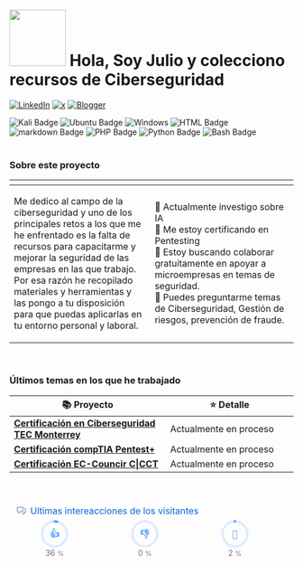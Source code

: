   # <img src="https://media3.giphy.com/media/v1.Y2lkPTc5MGI3NjExOHpkNWFwNjV2cDg3MnhvczRzbW9lN2xtNGpsdDc0YXB0emZhaHlsbCZlcD12MV9pbnRlcm5hbF9naWZfYnlfaWQmY3Q9cw/j0HjChGV0J44KrrlGv/giphy.gif" width="100"/> Hola, Soy Julio y colecciono recursos de Ciberseguridad

  [![LinkedIn](https://img.shields.io/badge/linkedin-%230077B5.svg?style=for-the-badge&logo=linkedin&logoColor=white)](https://linkedin.com/in/julio-calderón-aguilar-5415b942)
  [![x](https://img.shields.io/badge/Twitter-blue?style=for-the-badge&logo=twitter&logoColor=white)](https://x.com/Calderjulio)
  [![Blogger](https://img.shields.io/badge/Blogger-FF5722?style=for-the-badge&logo=blogger&logoColor=white)](https://write.as/jcalderon/)

<div id="badges">
  <img src="https://img.shields.io/badge/Kali-268BEE?style=for-the-badge&logo=kalilinux&logoColor=white" alt="Kali Badge"/> 
  <img src="https://img.shields.io/badge/Ubuntu-E95420?style=for-the-badge&logo=ubuntu&logoColor=white" alt="Ubuntu Badge"/>
  <img src="https://img.shields.io/badge/Windows-0078D6?style=for-the-badge&logo=windows&logoColor=white" alt=Windows Badge"/>
  <img src="https://img.shields.io/badge/html5-%23E34F26.svg?style=for-the-badge&logo=html5&logoColor=white" alt="HTML Badge"/>
  <img src="https://img.shields.io/badge/markdown-%23000000.svg?style=for-the-badge&logo=markdown&logoColor=white" alt="markdown Badge"/>
  <img src="https://img.shields.io/badge/php-%23777BB4.svg?style=for-the-badge&logo=php&logoColor=white" alt="PHP Badge"/>
  <img src="https://img.shields.io/badge/python-3670A0?style=for-the-badge&logo=python&logoColor=ffdd54" alt="Python Badge"/>
  <img src="https://img.shields.io/badge/bash_script-%23121011.svg?style=for-the-badge&logo=gnu-bash&logoColor=white" alt="Bash Badge"/>
</div><br>

<div id="tabla">
    <table>
    <h3>Sobre este proyecto</h3>
        <thead>
           <tr>
             <th style="width: 500px;"></th>
             <th style="width: 500px;"></th>
           </tr>
        </thead>
        <tbody>
            <tr>
                <td>
                <p>Me dedico al campo de la ciberseguridad y uno de los principales retos a los que me he enfrentado es la falta de recursos para capacitarme y mejorar la seguridad de las empresas en las que trabajo. Por esa razón he recopilado materiales y herramientas y las pongo a tu disposición para que puedas aplicarlas en tu entorno personal y laboral.</p>
                </td>
                <td>
                    🔭 Actualmente investigo sobre IA <br>
                    🌱 Me estoy certificando en Pentesting<br>
                    🤔 Estoy buscando colaborar gratuitamente en apoyar a microempresas en temas de seguridad.<br>
                    💬 Puedes preguntarme temas de Ciberseguridad, Gestión de riesgos, prevención de fraude.
                </td>
            </tr>
        </tbody>
    </table>
</div><br>

<div id="terminal">
<h3>Últimos temas en los que he trabajado</h3>
<table>
  <thead align="center">
    <tr border: none;>
      <th style="width: 550px;"> <b>📚 Proyecto</b></th>
      <th style="width: 450px;"> <b>⭐ Detalle</b></th>
    </tr>
  </thead>
  <tbody>
    <tr>
      <td><a href=""><b>Certificación en Ciberseguridad TEC Monterrey</b></a></td>
      <td>Actualmente en proceso</td>
    </tr>
	  <tr>
      <td><a href=""><b>Certificación compTIA Pentest+</b></a></td>
      <td>Actualmente en proceso</td>
    </tr>
    <tr>
      <td><a href=""><b>Certificación EC-Councir C|CCT</b></a></td>
      <td>Actualmente en proceso</td>
    </tr>
  </tbody>
</table>
</div>
<br><br>
<div id="metrics">
  <svg xmlns="http://www.w3.org/2000/svg" width="480" height="117" class="">
    <defs>
        <style/>
    </defs>
    <style>@keyframes animation-gauge{0%{stroke-dasharray:0 329}}@keyframes animation-rainbow{0%,to{color:#7f00ff;fill:#7f00ff}14%{color:#a933ff;fill:#a933ff}29%{color:#007fff;fill:#007fff}43%{color:#00ff7f;fill:#00ff7f}57%{color:#ff0;fill:#ff0}71%{color:#ff7f00;fill:#ff7f00}86%{color:red;fill:red}}svg{font-family:-apple-system,BlinkMacSystemFont,Segoe UI,Helvetica,Arial,sans-serif,Apple Color Emoji,Segoe UI Emoji;font-size:14px;color:#777}h2{margin:8px 0 2px;padding:0;color:#0366d6;font-weight:400;font-size:16px}.gauge text,h2 svg{fill:currentColor}section&gt;.field{margin-left:5px;margin-right:5px}.field{display:flex;align-items:center;margin-bottom:2px;white-space:nowrap}.field svg{margin:0 8px;fill:#959da5;flex-shrink:0}.row{display:flex;flex-wrap:wrap}.row section{flex:1 1 0}.column{display:flex;flex-direction:column;align-items:center}#metrics-end,.fill-width{width:100%}.categories,.category{display:flex;align-items:center}.categories{justify-content:space-around;margin-top:4px}.category{flex-direction:column;flex:1 1 0}.gauge{stroke-linecap:round;fill:none}.gauge.info{color:#58a6ff}.gauge-arc,.gauge-base{stroke:currentColor;stroke-width:10}.gauge-base{stroke-opacity:.2}.gauge-arc{fill:none;stroke-dashoffset:0;animation-delay:250ms;animation:animation-gauge 1s ease forwards}.gauge text{font-size:40px;font-family:monospace;text-anchor:middle;font-weight:600}.gauge .title{font-size:18px;color:#777}:root{--color-calendar-graph-day-bg:#ebedf0;--color-calendar-graph-day-border:rgba(27,31,35,0.06);--color-calendar-graph-day-L1-bg:#9be9a8;--color-calendar-graph-day-L2-bg:#40c463;--color-calendar-graph-day-L3-bg:#30a14e;--color-calendar-graph-day-L4-bg:#216e39;--color-calendar-halloween-graph-day-L1-bg:#ffee4a;--color-calendar-halloween-graph-day-L2-bg:#ffc501;--color-calendar-halloween-graph-day-L3-bg:#fe9600;--color-calendar-halloween-graph-day-L4-bg:#03001c;--color-calendar-winter-graph-day-L1-bg:#0a3069;--color-calendar-winter-graph-day-L2-bg:#0969da;--color-calendar-winter-graph-day-L3-bg:#54aeff;--color-calendar-winter-graph-day-L4-bg:#b6e3ff;--color-calendar-graph-day-L4-border:rgba(27,31,35,0.06);--color-calendar-graph-day-L3-border:rgba(27,31,35,0.06);--color-calendar-graph-day-L2-border:rgba(27,31,35,0.06);--color-calendar-graph-day-L1-border:rgba(27,31,35,0.06)}</style>
    <style/>
    <foreignObject x="0" y="0" width="100%" height="100%">
        <div xmlns="http://www.w3.org/1999/xhtml" xmlns:xlink="http://www.w3.org/1999/xlink" class="items-wrapper">
            <section>
                <h2 class="field">
                    <svg xmlns="http://www.w3.org/2000/svg" viewBox="0 0 16 16" width="16" height="16">
                        <path fill-rule="evenodd" d="M1.5 2.75a.25.25 0 01.25-.25h8.5a.25.25 0 01.25.25v5.5a.25.25 0 01-.25.25h-3.5a.75.75 0 00-.53.22L3.5 11.44V9.25a.75.75 0 00-.75-.75h-1a.25.25 0 01-.25-.25v-5.5zM1.75 1A1.75 1.75 0 000 2.75v5.5C0 9.216.784 10 1.75 10H2v1.543a1.457 1.457 0 002.487 1.03L7.061 10h3.189A1.75 1.75 0 0012 8.25v-5.5A1.75 1.75 0 0010.25 1h-8.5zM14.5 4.75a.25.25 0 00-.25-.25h-.5a.75.75 0 110-1.5h.5c.966 0 1.75.784 1.75 1.75v5.5A1.75 1.75 0 0114.25 12H14v1.543a1.457 1.457 0 01-2.487 1.03L9.22 12.28a.75.75 0 111.06-1.06l2.22 2.22v-2.19a.75.75 0 01.75-.75h1a.25.25 0 00.25-.25v-5.5z"/>
                    </svg>
                    Ultimas intereacciones de los visitantes
                </h2>
                <div class="row">
                    <section>
                        <div class="row fill-width">
                            <section class="categories">
                                  <div class="category column">
                                    <svg xmlns="http://www.w3.org/2000/svg" viewBox="0 0 120 120" width="50" height="50" class="gauge info">
                                        <circle class="gauge-base" r="53" cx="60" cy="60"/>
                                        <circle class="gauge-arc" transform="rotate(-90 60 60)" r="53" cx="60" cy="60" stroke-dasharray="119.63636363636364 329"/>
                                        <text x="60" y="60" dominant-baseline="central">👍</text>
                                    </svg>
                                    <span class="title nowrap">
                                        36
                                        <small>%</small>
                                    </span>
                                </div>
                                <div class="category column">
                                    <svg xmlns="http://www.w3.org/2000/svg" viewBox="0 0 120 120" width="50" height="50" class="gauge info">
                                        <circle class="gauge-base" r="53" cx="60" cy="60"/>
                                        <text x="60" y="60" dominant-baseline="central">👎</text>
                                    </svg>
                                    <span class="title nowrap">
                                        0
                                        <small>%</small>
                                    </span>
                                </div>
                                <div class="category column">
                                    <svg xmlns="http://www.w3.org/2000/svg" viewBox="0 0 120 120" width="50" height="50" class="gauge info">
                                        <circle class="gauge-base" r="53" cx="60" cy="60"/>
                                        <circle class="gauge-arc" transform="rotate(-90 60 60)" r="53" cx="60" cy="60" stroke-dasharray="5.696969696969697 329"/>
                                        <text x="60" y="60" dominant-baseline="central">👀</text>
                                    </svg>
                                    <span class="title nowrap">
                                        2
                                        <small>%</small>
                                    </span>
                                </div>
                            </section>
                        </div>
                    </section>
                </div>
            </section>
        </div>
        <div xmlns="http://www.w3.org/1999/xhtml" id="metrics-end"></div>
    </foreignObject>
</svg>
</div>
